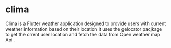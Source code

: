# clima
Clima is a Flutter weather application designed to provide users with current weather information based on their location 
it uses the gelocator pacjkage to get the crrent user location  and fetch the data from Open weather map Api  .
